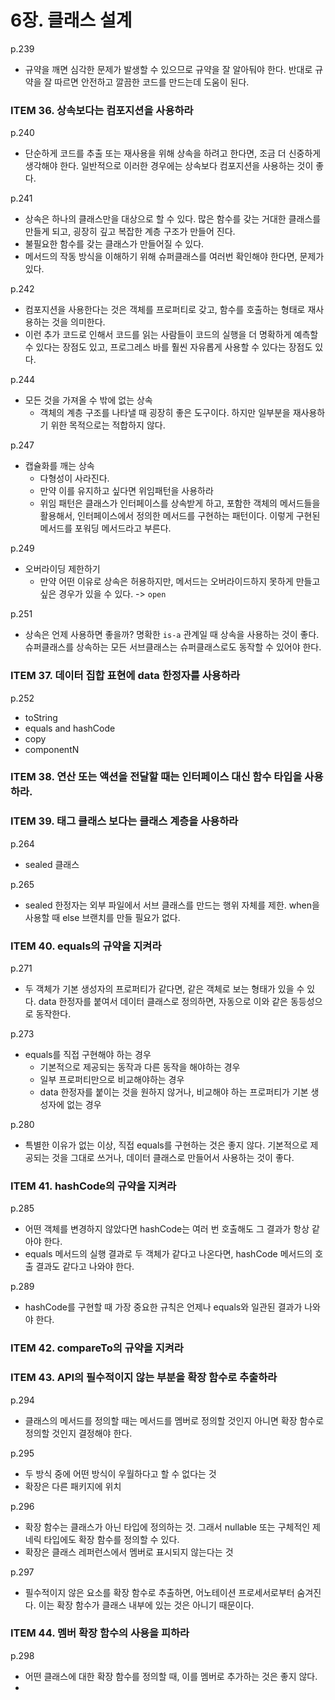 # 6장. 클래스 설계

p.239

- 규약을 깨면 심각한 문제가 발생할 수 있으므로 규약을 잘 알아둬야 한다. 반대로 규약을 잘 따르면 안전하고 깔끔한 코드를 만드는데 도움이 된다.



### ITEM 36. 상속보다는 컴포지션을 사용하라

p.240

- 단순하게 코드를 추출 또는 재사용을 위해 상속을 하려고 한다면, 조금 더 신중하게 생각해야 한다. 일반적으로 이러한 경우에는 상속보다 컴포지션을 사용하는 것이 좋다.

p.241

- 상속은 하나의 클래스만을 대상으로 할 수 있다. 많은 함수를 갖는 거대한 클래스를 만들게 되고, 굉장히 깊고 복잡한 계층 구조가 만들어 진다.
- 불필요한 함수를 갖는 클래스가 만들어질 수 있다.
- 메서드의 작동 방식을 이해하기 위해 슈퍼클래스를 여러번 확인해야 한다면, 문제가 있다.

p.242

- 컴포지션을 사용한다는 것은 객체를 프로퍼티로 갖고, 함수를 호출하는 형태로 재사용하는 것을 의미한다.
- 이런 추가 코드로 인해서 코드를 읽는 사람들이 코드의 실행을 더 명확하게 예측할 수 있다는 장점도 있고, 프로그레스 바를 훨씬 자유롭게 사용할 수 있다는 장점도 있다.

p.244

- 모든 것을 가져올 수 밖에 없는 상속
  - 객체의 계층 구조를 나타낼 때 굉장히 좋은 도구이다. 하지만 일부분을 재사용하기 위한 목적으로는 적합하지 않다.

p.247

- 캡슐화를 깨는 상속
  - 다형성이 사라진다.
  - 만약 이를 유지하고 싶다면 위임패턴을 사용하라
  - 위임 패턴은 클래스가 인터페이스를 상속받게 하고, 포함한 객체의 메서드들을 활용해서, 인터페이스에서 정의한 메서드를 구현하는 패턴이다. 이렇게 구현된 메서드를 포워딩 메서드라고 부른다.

p.249

- 오버라이딩 제한하기
  - 만약 어떤 이유로 상속은 허용하지만, 메서드는 오버라이드하지 못하게 만들고 싶은 경우가 있을 수 있다. -> 	`open`

p.251

- 상속은 언제 사용하면 좋을까? 명확한 `is-a` 관계일 때 상속을 사용하는 것이 좋다. 슈퍼클래스를 상속하는 모든 서브클래스는 슈퍼클래스로도 동작할 수 있어야 한다.



### ITEM 37. 데이터 집합 표현에 data 한정자를 사용하라

p.252

- toString
- equals and hashCode
- copy
- componentN

### ITEM 38. 연산 또는 액션을 전달할 때는 인터페이스 대신 함수 타입을 사용하라.

### ITEM 39. 태그 클래스 보다는 클래스 계층을 사용하라

p.264

- sealed 클래스

p.265

- sealed 한정자는 외부 파일에서 서브 클래스를 만드는 행위 자체를 제한. when을 사용할 때 else 브랜치를 만들 필요가 없다.

### ITEM 40. equals의 규약을 지켜라

p.271

- 두 객체가 기본 생성자의 프로퍼티가 같다면, 같은 객체로 보는 형태가 있을 수 있다. data 한정자를 붙여서 데이터 클래스로 정의하면, 자동으로 이와 같은 동등성으로 동작한다. 

p.273

- equals를 직접 구현해야 하는 경우
  - 기본적으로 제공되는 동작과 다른 동작을 해야하는 경우
  - 일부 프로퍼티만으로 비교해야하는 경우
  - data 한정자를 붙이는 것을 원하지 않거나, 비교해야 하는 프로퍼티가 기본 생성자에 없는 경우

p.280

- 특별한 이유가 없는 이상, 직접 equals를 구현하는 것은 좋지 않다. 기본적으로 제공되는 것을 그대로 쓰거나, 데이터 클래스로 만들어서 사용하는 것이 좋다.

### ITEM 41. hashCode의 규약을 지켜라

p.285

- 어떤 객체를 변경하지 않았다면 hashCode는 여러 번 호출해도 그 결과가 항상 같아야 한다. 
- equals 메서드의 실행 결과로 두 객체가 같다고 나온다면, hashCode 메서드의 호출 결과도 같다고 나와야 한다.

p.289

- hashCode를 구현할 때 가장 중요한 규칙은 언제나 equals와 일관된 결과가 나와야 한다. 

### ITEM 42. compareTo의 규약을 지켜라

### ITEM 43. API의 필수적이지 않는 부분을 확장 함수로 추출하라

p.294

- 클래스의 메서드를 정의할 때는 메서드를 멤버로 정의할 것인지 아니면 확장 함수로 정의할 것인지 결정해야 한다.

p.295

- 두 방식 중에 어떤 방식이 우월하다고 할 수 없다는 것
- 확장은 다른 패키지에 위치

p.296

- 확장 함수는 클래스가 아닌 타입에 정의하는 것. 그래서 nullable 또는 구체적인 제네릭 타입에도 확장 함수를 정의할 수 있다.
- 확장은 클래스 레퍼런스에서 멤버로 표시되지 않는다는 것

p.297

- 필수적이지 않은 요소를 확장 함수로 추출하면, 어노테이션 프로세서로부터 숨겨진다. 이는 확장 함수가 클래스 내부에 있는 것은 아니기 때문이다.

### ITEM 44. 멤버 확장 함수의 사용을 피하라

p.298

- 어떤 클래스에 대한 확장 함수를 정의할 때, 이를 멤버로 추가하는 것은 좋지 않다. 
- 